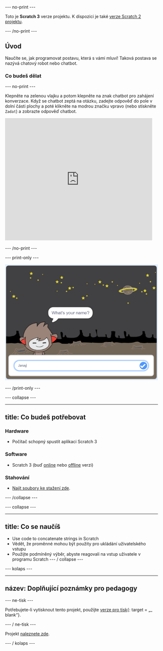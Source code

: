 \--- no-print \---

Toto je **Scratch 3** verze projektu. K dispozici je také [verze Scratch 2 projektu](https://projects.raspberrypi.org/en/projects/chatbot-scratch2).

\--- /no-print \---

## Úvod

Naučíte se, jak programovat postavu, která s vámi mluví! Taková postava se nazývá chatový robot nebo chatbot.

### Co budeš dělat

\--- no-print \---

Klepněte na zelenou vlajku a potom klepněte na znak chatbot pro zahájení konverzace. Když se chatbot zeptá na otázku, zadejte odpověď do pole v dolní části plochy a poté klikněte na modrou značku vpravo (nebo stiskněte `Zadat`) a zobrazte odpověď chatbot.

<div class="scratch-preview">
  <iframe allowtransparency="true" width="485" height="402" src="https://scratch.mit.edu/projects/embed/248864190/?autostart=false" 
  frameborder="0" scrolling="no"></iframe>
</div>

\--- /no-print \---

\--- print-only \---

![kompletní projekt](images/chatbot-preview.png)

\--- /print-only \---

\--- collapse \---

* * *

## title: Co budeš potřebovat

### Hardware

- Počítač schopný spustit aplikaci Scratch 3

### Software

- Scratch 3 (buď [online](https://rpf.io/scratchon) nebo [offline](https://rpf.io/scratchoff) verzi)

### Stahování

- [Najít soubory ke stažení zde](http://rpf.io/p/en/chatbot-go).

\--- /collapse \---

\--- collapse \---

* * *

## title: Co se naučíš

- Use code to concatenate strings in Scratch
- Vědět, že proměnné mohou být použity pro ukládání uživatelského vstupu
- Použijte podmíněný výběr, abyste reagovali na vstup uživatele v programu Scratch \--- / collapse \---

\--- kolaps \---

* * *

## název: Doplňující poznámky pro pedagogy

\--- ne-tisk \---

Potřebujete-li vytisknout tento projekt, použijte [verze pro tisk](https://projects.raspberrypi.org/en/projects/chatbot/print){: target = „_ blank“}.

\--- / ne-tisk \---

Projekt [naleznete zde](http://rpf.io/p/en/chatbot-get).

\--- / kolaps \---
